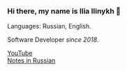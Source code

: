 ### Hi there, my name is Ilia Ilinykh 👋

Languages: Russian, English.

Software Developer _since 2018_.

[YouTube](https://www.youtube.com/c/Кудавойти)  
[Notes in Russian](https://github.com/IlyasYOY/IlyasYOY/tree/master/articles)
